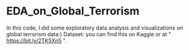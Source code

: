 # EDA_on_Global_Terrorism
In this code, I did some exploratory data analysis and visualizations on global terrorism data:)
Dataset: you can find this on Kaggle or at " https://bit.ly/2TK5Xn5 ".
